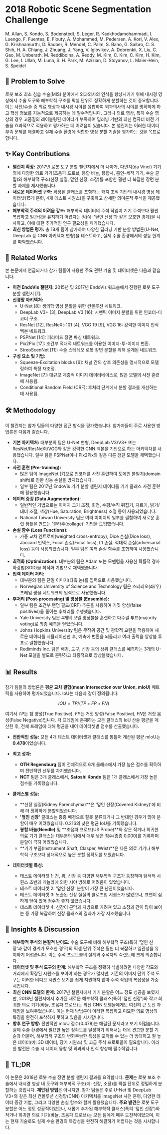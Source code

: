 # 2018 Robotic Scene Segmentation Challenge
M. Allan, S. Kondo, S. Bodenstedt, S. Leger, R. Kadkhodamohammadi, I. Luengo, F. Fuentes, E. Flouty, A. Mohammed, M. Pedersen, A. Kori, V. Alex, G. Krishnamurthi, D. Rauber, R. Mendel, C. Palm, S. Bano, G. Saibro, C. S. Shih, H. A. Chiang, J. Zhuang, J. Yang, V. Iglovikov, A. Dobrenkii, X. Liu, C. Gao, M. Unberath, M. Reddiboina, A. Reddy, M. Kim, C. Kim, C. Kim, H. Kim, G. Lee, I. Ullah, M. Luna, S. H. Park, M. Azizian, D. Stoyanov, L. Maier-Hein, S. Speidel

## 🧩 Problem to Solve

로봇 보조 최소 침습 수술(MIS) 분야에서 외과의사의 인식을 향상시키기 위해 내시경 영상에서 수술 도구와 해부학적 구조를 픽셀 단위로 정확하게 분할하는 것이 중요합니다. 이는 사전/수술 중 의료 영상과 내시경 시야를 융합하여 외과의사의 시야를 명확하게 하고 핵심 정보를 지능적으로 제공하는 데 필수적입니다. 그러나 의료 영상, 특히 수술 영상의 경우 고품질의 레이블링된 데이터가 부족하여 딥러닝 기반의 최신 컴퓨터 비전 기술을 효과적으로 적용하고 평가하는 데 어려움이 있습니다. 본 챌린지는 이러한 데이터 부족 문제를 해결하고 실제 수술 환경에 적합한 영상 분할 기술을 평가하는 것을 목표로 합니다.

## ✨ Key Contributions

*   **챌린지 확장:** 2017년 로봇 도구 분할 챌린지에서 더 나아가, 다빈치(da Vinci) 기기 외에 다양한 의료 기기(초음파 프로브, 봉합 바늘, 봉합사, 흡인-세척 기기, 수술 클립)와 해부학적 구조(신장 실질, 덮인 신장, 소장)를 포함한 훨씬 더 복잡한 장면 분할 과제를 제시했습니다.
*   **새로운 데이터셋 구축:** 확장된 클래스를 포함하는 돼지 조직 기반의 내시경 영상 데이터셋(15개 훈련, 4개 테스트 시퀀스)을 구축하고 상세한 의미론적 주석을 제공했습니다.
*   **해부학적 주석의 어려움 강조:** 해부학적 데이터의 주석 작업이 기기 주석보다 훨씬 복잡하고 일관성을 유지하기 어렵다는 점(예: '덮인 신장'과 같은 모호한 경계)을 시사하고, 이에 대한 추가적인 연구 필요성을 제기했습니다.
*   **최신 방법론 평가:** 총 18개 팀이 참가하여 다양한 딥러닝 기반 분할 방법론(U-Net, DeepLab 등 CNN 아키텍처 변형)을 테스트하고, 실제 수술 환경에서의 성능 한계를 파악했습니다.

## 📎 Related Works

본 논문에서 언급되거나 참가 팀들이 사용한 주요 관련 기술 및 데이터셋은 다음과 같습니다.

*   **이전 EndoVis 챌린지:** 2015년 및 2017년 EndoVis 워크숍에서 진행된 로봇 도구 분할 챌린지 [1].
*   **신경망 아키텍처:**
    *   U-Net [8]: 생의학 영상 분할을 위한 컨볼루션 네트워크.
    *   DeepLab V3+ [3], DeepLab V3 [16]: 시맨틱 이미지 분할을 위한 인코더-디코더 구조.
    *   ResNet [12], ResNeXt-101 [4], VGG 19 [9], VGG 16: 강력한 이미지 인식 백본 네트워크.
    *   PSPNet [14]: 피라미드 장면 파싱 네트워크.
    *   Pix2Pix [17]: 조건부 적대적 네트워크를 이용한 이미지-투-이미지 변환.
    *   StreoScenNet [11]: 수술 스테레오 로봇 장면 분할을 위해 설계된 네트워크.
*   **구성 요소 및 기법:**
    *   Squeeze-Excitation blocks [6]: 채널 간의 상호 의존성을 명시적으로 모델링하여 특징 재조정.
    *   ImageNet [7]: 대규모 계층적 이미지 데이터베이스로, 많은 모델의 사전 훈련에 사용됨.
    *   Conditional Random Field (CRF): 후처리 단계에서 분할 결과를 개선하는 데 사용됨.

## 🛠️ Methodology

이 챌린지는 참가 팀들의 다양한 접근 방식을 평가했습니다. 참가자들이 주로 사용한 방법론은 다음과 같습니다.

*   **기본 아키텍처:** 대부분의 팀은 U-Net 변형, DeepLab V3/V3+ 또는 ResNet/ResNeXt/VGG와 같은 강력한 CNN 백본을 기반으로 하는 아키텍처를 사용했습니다. 일부 팀은 PSPNet이나 Pix2Pix와 같은 다른 첨단 모델을 채택했습니다.
*   **사전 훈련 (Pre-training):**
    *   많은 팀이 ImageNet [7]으로 인코더를 사전 훈련하여 도메인 불일치(domain shift)로 인한 성능 손실을 방지했습니다.
    *   일부 팀은 2017년 EndoVis 기기 분할 챌린지 데이터를 기기 클래스 사전 훈련에 활용했습니다.
*   **데이터 증강 (Data Augmentation):**
    *   일반적인 기법으로는 이미지 크기 조정, 회전, 수평/수직 뒤집기, 자르기, 밝기/대비 조절, 색상(Hue, Saturation, Brightness) 조절 등이 사용되었습니다.
    *   National Taiwan University 팀은 여러 이미지의 일부를 결합하여 새로운 훈련 샘플을 만드는 '콜라주(collage)' 기법을 도입했습니다.
*   **손실 함수 (Loss Functions):**
    *   가중 교차 엔트로피(weighted cross-entropy), Dice 손실(Dice loss), Jaccard 인덱스, Focal 손실(Focal loss), L1 손실, 적대적 손실(adversarial loss) 등이 사용되었습니다. 일부 팀은 여러 손실 함수를 조합하여 사용했습니다.
*   **최적화 (Optimization):** 대부분의 팀은 Adam 또는 모멘텀을 사용한 확률적 경사 하강법(SGD)을 최적화 기법으로 채택했습니다.
*   **입력 데이터 처리:**
    *   대부분의 팀은 단일 이미지(좌측 눈)를 입력으로 사용했습니다.
    *   Norwegian University of Science and Technology 팀은 스테레오(좌/우) 프레임 쌍을 네트워크의 입력으로 사용했습니다.
*   **후처리 (Post-processing) 및 앙상블 (Ensemble):**
    *   일부 팀은 조건부 랜덤 필드(CRF) 추론을 사용하여 거짓 양성(false positives)을 줄이는 후처리를 수행했습니다.
    *   Yale University 팀은 4개의 모델 앙상블을 훈련하고 다수결 투표(majority voting)로 최종 예측을 얻었습니다.
    *   Johns Hopkins University 팀은 무작위 공간 및 광학적 교란을 적용하여 새로운 데이터를 시뮬레이션한 후, 예측에 변환을 되돌리고 여러 출력을 앙상블 투표로 결합했습니다.
    *   Rediminds Inc. 팀은 배경, 도구, 신장 등의 상위 클래스를 예측하는 3개의 U-Net 모델을 별도로 훈련하고 최종적으로 앙상블했습니다.

## 📊 Results

참가 팀들의 방법론은 **평균 교차 결합(mean Intersection over Union, mIoU)** 메트릭을 사용하여 평가되었습니다. IoU는 다음과 같이 정의됩니다:

$$ IOU = TP / (TP+FP+FN) $$

여기서 $TP$는 참 양성(True Positive), $FP$는 거짓 양성(False Positive), $FN$은 거짓 음성(False Negative)입니다. 각 프레임에 존재하는 모든 클래스의 IoU 산술 평균을 계산한 후, 전체 프레임에 대해 평균을 내어 데이터셋별 점수를 산출했습니다.

*   **전반적인 성능:** 모든 4개 테스트 데이터셋과 클래스를 통틀어 계산된 평균 mIoU는 **0.478**이었습니다.
*   **최고 성과:**
    *   **OTH Regensburg** 팀이 전체적으로 6개 클래스에서 가장 높은 점수를 획득하며 전반적인 선두를 차지했습니다.
    *   **NCT** 팀은 3개 클래스에서, **Satoshi Kondo** 팀은 1개 클래스에서 가장 높은 점수를 기록했습니다.
*   **클래스별 성능:**
    *   **신장 실질(Kidney Parenchyma)**은 '덮인 신장(Covered Kidney)'에 비해 더 정확하게 분할되었습니다.
    *   **'덮인 신장'** 클래스는 종종 배경으로 잘못 분류되거나 그 반대인 경우가 많아 분할이 매우 어려웠습니다.
    0.216의 낮은 평균 IoU를 기록했습니다.
    *   **봉합 바늘(Needle)** 및 **초음파 프로브(US Probe)**와 같은 작거나 희귀한 의료 기기 클래스는 대부분의 팀에서 매우 낮은 점수(종종 0.000)를 기록하며 분할이 극히 어려웠습니다.
    *   **기기 부품(Instrument Shaft, Clasper, Wrist)**은 다른 의료 기기나 해부학적 구조보다 상대적으로 높은 분할 정확도를 보였습니다.

*   **데이터셋별 특성:**
    *   테스트 데이터셋 1: 간, 위, 신장 등 다양한 해부학적 구조가 등장하며 탐색적 시퀀스 초반과 캐뉼라에 의한 시야 방해로 어려움이 있었습니다.
    *   테스트 데이터셋 2: '덮인 신장' 분할이 가장 큰 난관이었습니다.
    *   테스트 데이터셋 3: 노출된 신장 실질의 클로즈업 시퀀스가 많았으나, 표면이 심하게 덮여 있어 점수가 좋지 않았습니다.
    *   테스트 데이터셋 4: 신장이 근막과 지방으로 가려져 있고 소장과 간이 많이 보이는 등 가장 복잡하여 신장 클래스의 결과가 가장 저조했습니다.

## 🧠 Insights & Discussion

*   **해부학적 주석의 본질적 난이도:** 수술 도구에 비해 해부학적 구조(특히 '덮인 신장'과 같이 경계가 모호한 경우)의 픽셀 단위 주석은 훨씬 더 복잡하고 일관성을 유지하기 어렵습니다. 이는 주석 프로토콜의 설계와 주석자의 숙련도에 크게 의존합니다.
*   **데이터셋 및 주석 도구의 한계:** 해부학적 구조를 정확히 식별하려면 다양한 각도와 거리에서 확장된 시퀀스를 보아야 하는 경우가 많지만, 기존의 이미지 단위 주석 도구는 이러한 비디오 시퀀스 보기를 쉽게 지원하지 않아 주석 작업의 복잡성을 가중시킵니다.
*   **최신 CNN 모델의 한계:** 2017년 챌린지에서 기기 분할은 어느 정도 성공을 보였지만, 2018년 챌린지에서 추가된 새로운 해부학적 클래스(특히 '덮인 신장')와 작고 희귀한 의료 기기(바늘, 초음파 프로브)는 최신 CNN 모델들에게도 여전히 큰 도전 과제임을 보여주었습니다. 이는 현재 방법론이 이러한 복잡하고 미묘한 의료 영상의 특징을 완전히 포착하지 못하고 있음을 시사합니다.
*   **향후 연구 방향:** 전반적인 mIoU 점수(0.478)는 해결된 문제라고 보기 어렵습니다. 실제 수술 환경에서 필요한 높은 정확도를 달성하기 위해서는 더욱 견고한 분할 기술과 더불어, 해부학적 구조의 변화무쌍한 특성을 포착할 수 있는 더 방대하고 질 높은 데이터(예: 3D 데이터, 장기 시퀀스) 및 고급 주석 프로토콜이 필요합니다. 이러한 발전은 수술 시 데이터 융합 및 외과의사 인식 향상에 필수적입니다.

## 📌 TL;DR

이 논문은 2018년 로봇 수술 장면 분할 챌린지 결과를 요약합니다. **문제**는 로봇 보조 수술에서 내시경 영상 내 도구와 해부학적 구조(예: 신장, 소장)를 픽셀 단위로 정밀하게 분할하는 것입니다. **제안된 방법**은 아니지만, 참가 팀들은 주로 U-Net 및 DeepLab V3+와 같은 최신 컨볼루션 신경망(CNN) 아키텍처를 ImageNet 사전 훈련, 다양한 데이터 증강 기법, 그리고 다양한 손실 함수와 함께 활용했습니다. **주요 발견**은 로봇 도구 분할은 어느 정도 성공적이었으나, 새롭게 추가된 해부학적 클래스(특히 '덮인 신장')와 작거나 희귀한 의료 기기(바늘, 초음파 프로브)는 모든 팀에게 매우 도전적이었으며, 이는 현재 기술로도 실제 수술 환경의 복잡성을 완전히 해결하기 어렵다는 것을 시사합니다.